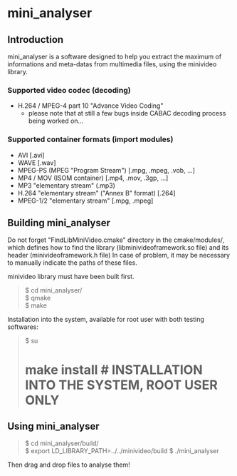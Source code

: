 mini_analyser
=============

Introduction
------------

mini_analyser is a software designed to help you extract the maximum of informations and meta-datas from multimedia files, using the minivideo library.

### Supported video codec (decoding)
- H.264 / MPEG-4 part 10 "Advance Video Coding"
  - please note that at still a few bugs inside CABAC decoding process being worked on...

### Supported container formats (import modules)
- AVI [.avi]
- WAVE [.wav]
- MPEG-PS (MPEG "Program Stream") [.mpg, .mpeg, .vob, ...]
- MP4 / MOV (ISOM container) [.mp4, .mov, .3gp, ...]
- MP3 "elementary stream" (.mp3)
- H.264 "elementary stream" ("Annex B" format) [.264]
- MPEG-1/2 "elementary stream" [.mpg, .mpeg]


Building mini_analyser
----------------------

Do not forget "FindLibMiniVideo.cmake" directory in the cmake/modules/, which defines
how to find the library (libminivideoframework.so file) and its header (minivideoframework.h file)
In case of problem, it may be necessary to manually indicate the paths of these files.

minivideo library must have been built first.

> $ cd mini_analyser/  
> $ qmake  
> $ make  

Installation into the system, available for root user with both testing softwares:
>  $ su  
>  # make install # INSTALLATION INTO THE SYSTEM, ROOT USER ONLY  


Using mini_analyser
-------------------

> $ cd mini_analyser/build/  
> $ export LD_LIBRARY_PATH=../../minivideo/build
> $ ./mini_analyser

Then drag and drop files to analyse them!
